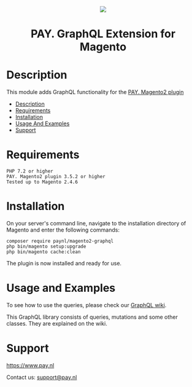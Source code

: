 <p align="center">
    <img src="https://www.pay.nl/uploads/1/brands/main_logo.png" />
</p>
<h1 align="center">PAY. GraphQL Extension for Magento</h1>

# Description

This module adds GraphQL functionality for the [PAY. Magento2 plugin](https://github.com/paynl/magento2-plugin)

- [Description](#description)
- [Requirements](#requirements)
- [Installation](#installation)
- [Usage And Examples](#usage-and-examples)
- [Support](#support)

# Requirements

    PHP 7.2 or higher
    PAY. Magento2 plugin 3.5.2 or higher
    Tested up to Magento 2.4.6

# Installation

On your server's command line, navigate to the installation directory of Magento and enter the following commands:

```
composer require paynl/magento2-graphql
php bin/magento setup:upgrade
php bin/magento cache:clean
```

The plugin is now installed and ready for use.

# Usage and Examples

To see how to use the queries, please check our [GraphQL wiki](/wiki/). <br/>

This GraphQL library consists of queries, mutations and some other classes.
They are explained on the wiki.

# Support

https://www.pay.nl

Contact us: support@pay.nl
